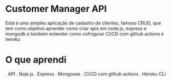 # Customer Manager API

Está á uma simples aplicação de cadastro de clientes, famoso CRUD, que tem como objetivo aprender como criar apis em node.js, express e mongodb e também entender como cofnigurar CI/CD com github actions e heroku

# O que aprendi
. API
. Noje.js
. Express
. Mongoose
. CI/CD com github actions
. Heroku CLI
